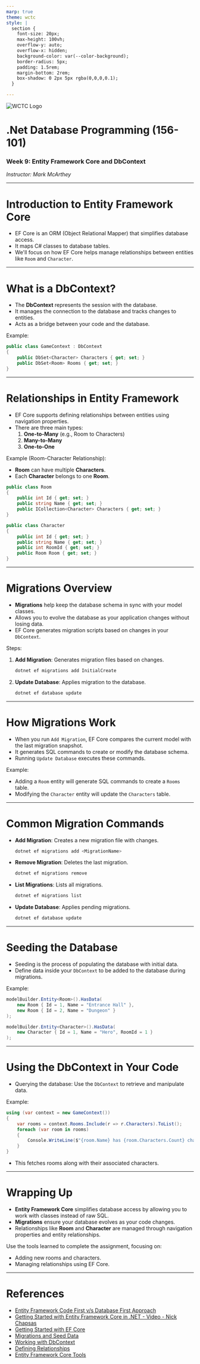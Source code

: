 ```yaml
---
marp: true
theme: wctc
style: |
  section {
    font-size: 20px;
    max-height: 100vh;
    overflow-y: auto;
    overflow-x: hidden;
    background-color: var(--color-background);
    border-radius: 5px;
    padding: 1.5rem;
    margin-bottom: 2rem;
    box-shadow: 0 2px 5px rgba(0,0,0,0.1);
  }

---
```


![WCTC Logo](https://www.wctc.edu/Files/waukesha_logo.svg)

# .Net Database Programming (156-101)
### Week 9: Entity Framework Core and DbContext
*Instructor: Mark McArthey*

---

# **Introduction to Entity Framework Core**
- EF Core is an ORM (Object Relational Mapper) that simplifies database access.
- It maps C# classes to database tables.
- We'll focus on how EF Core helps manage relationships between entities like `Room` and `Character`.

---

# **What is a DbContext?**
- The **DbContext** represents the session with the database.
- It manages the connection to the database and tracks changes to entities.
- Acts as a bridge between your code and the database.
  
Example:
```csharp
public class GameContext : DbContext
{
    public DbSet<Character> Characters { get; set; }
    public DbSet<Room> Rooms { get; set; }
}
```

---

# **Relationships in Entity Framework**
- EF Core supports defining relationships between entities using navigation properties.
- There are three main types:
    1. **One-to-Many** (e.g., Room to Characters)
    2. **Many-to-Many**
    3. **One-to-One**

Example (Room-Character Relationship):
- **Room** can have multiple **Characters**.
- Each **Character** belongs to one **Room**.

```csharp
public class Room
{
    public int Id { get; set; }
    public string Name { get; set; }
    public ICollection<Character> Characters { get; set; }
}

public class Character
{
    public int Id { get; set; }
    public string Name { get; set; }
    public int RoomId { get; set; }
    public Room Room { get; set; }
}
```

---

# **Migrations Overview**
- **Migrations** help keep the database schema in sync with your model classes.
- Allows you to evolve the database as your application changes without losing data.
- EF Core generates migration scripts based on changes in your `DbContext`.

Steps:
1. **Add Migration**: Generates migration files based on changes.
   ```bash
   dotnet ef migrations add InitialCreate
   ```
2. **Update Database**: Applies migration to the database.
   ```bash
   dotnet ef database update
   ```

---

# **How Migrations Work**
- When you run `Add Migration`, EF Core compares the current model with the last migration snapshot.
- It generates SQL commands to create or modify the database schema.
- Running `Update Database` executes these commands.

Example:
- Adding a `Room` entity will generate SQL commands to create a `Rooms` table.
- Modifying the `Character` entity will update the `Characters` table.

---

# **Common Migration Commands**
- **Add Migration**: Creates a new migration file with changes.
   ```bash
   dotnet ef migrations add <MigrationName>
   ```
- **Remove Migration**: Deletes the last migration.
   ```bash
   dotnet ef migrations remove
   ```
- **List Migrations**: Lists all migrations.
   ```bash
   dotnet ef migrations list
   ```
- **Update Database**: Applies pending migrations.
   ```bash
   dotnet ef database update
   ```

---

# **Seeding the Database**
- Seeding is the process of populating the database with initial data.
- Define data inside your `DbContext` to be added to the database during migrations.

Example:
```csharp
modelBuilder.Entity<Room>().HasData(
    new Room { Id = 1, Name = "Entrance Hall" },
    new Room { Id = 2, Name = "Dungeon" }
);

modelBuilder.Entity<Character>().HasData(
    new Character { Id = 1, Name = "Hero", RoomId = 1 }
);
```

---

# **Using the DbContext in Your Code**
- Querying the database: Use the `DbContext` to retrieve and manipulate data.

Example:
```csharp
using (var context = new GameContext())
{
    var rooms = context.Rooms.Include(r => r.Characters).ToList();
    foreach (var room in rooms)
    {
        Console.WriteLine($"{room.Name} has {room.Characters.Count} characters.");
    }
}
```
- This fetches rooms along with their associated characters.

---

# **Wrapping Up**
- **Entity Framework Core** simplifies database access by allowing you to work with classes instead of raw SQL.
- **Migrations** ensure your database evolves as your code changes.
- Relationships like **Room** and **Character** are managed through navigation properties and entity relationships.
  
Use the tools learned to complete the assignment, focusing on:
- Adding new rooms and characters.
- Managing relationships using EF Core.

---

# **References**

- [Entity Framework Code First v/s Database First Approach](https://www.c-sharpcorner.com/blogs/entity-framework-code-first-vs-database-first-approach)
- [Getting Started with Entity Framework Core in .NET - Video - Nick Chapsas](https://youtu.be/2t88FOeQ898?si=j9o2p58NDRfch7V-)
- [Getting Started with EF Core](https://learn.microsoft.com/en-us/ef/core/get-started/overview/first-app?tabs=netcore-cli)
- [Migrations and Seed Data](https://learn.microsoft.com/en-us/ef/core/managing-schemas/migrations/?tabs=dotnet-core-cli)
- [Working with DbContext](https://learn.microsoft.com/en-us/ef/core/dbcontext-configuration/)
- [Defining Relationships](https://learn.microsoft.com/en-us/ef/core/modeling/relationships)
- [Entity Framework Core Tools](https://learn.microsoft.com/en-us/ef/core/cli/dotnet)
